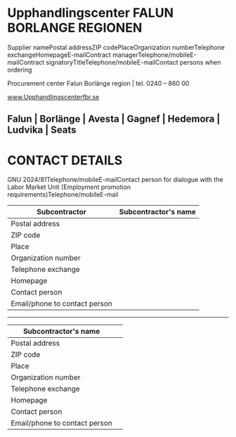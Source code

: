 # Upphandlingscenter FALUN BORLANGE REGIONEN

Supplier namePostal addressZIP codePlaceOrganization numberTelephone exchangeHomepageE-mailContract managerTelephone/mobileE-mailContract signatoryTitleTelephone/mobileE-mailContact persons when ordering

Procurement center Falun Borlänge region | tel. 0240 – 860 00

www.Upphandlingscenterfbr.se

Falun | Borlänge | Avesta | Gagnef | Hedemora | Ludvika | Seats
---
# CONTACT DETAILS

GNU 2024/81Telephone/mobileE-mailContact person for dialogue with the Labor Market Unit (Employment promotion requirements)Telephone/mobileE-mail

|Subcontractor|Subcontractor's name|
|---|---|
|Postal address| |
|ZIP code| |
|Place| |
|Organization number| |
|Telephone exchange| |
|Homepage| |
|Contact person| |
|Email/phone to contact person| |
---
|Subcontractor's name| |
|---|---|
|Postal address| |
|ZIP code| |
|Place| |
|Organization number| |
|Telephone exchange| |
|Homepage| |
|Contact person| |
|Email/phone to contact person| |